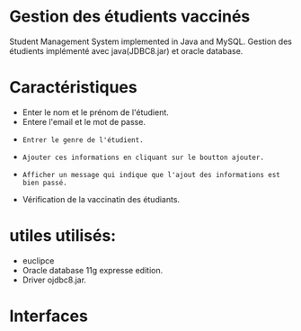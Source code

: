 # Gestion des étudients vaccinés
Student Management System implemented in Java and MySQL.
Gestion des étudients implémenté avec java(JDBC8.jar) et oracle database.

# Caractéristiques 
*	 Enter le nom  et le prénom de l'étudient.
*    Entere l'email et le mot de passe.
*     Entrer le genre de l'étudient.
*     Ajouter ces informations en cliquant sur le boutton ajouter.
*     Afficher un message qui indique que l'ajout des informations est bien passé.
*    Vérification de la vaccinatin des étudiants. 


# utiles utilisés:
* euclipce
* Oracle database 11g expresse edition.
* Driver ojdbc8.jar.
# Interfaces
